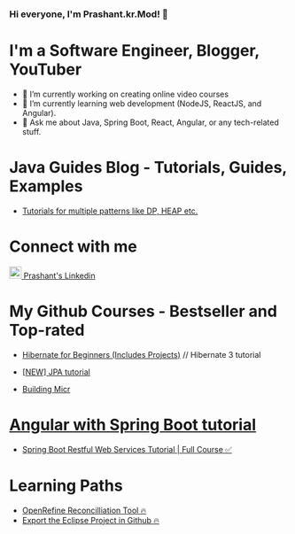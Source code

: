 ### Hi everyone, I'm Prashant.kr.Mod! 👋

<!--
**pkmsoftpro/pkmsoftpro** is a ✨ _special_ ✨ repository because its `README.md` (this file) appears on your GitHub profile.

Here are some ideas to get you started:

- 🔭 I’m currently working on ...
- 🌱 I’m currently learning ...
- 👯 I’m looking to collaborate on ...
- 🤔 I’m looking for help with ...
- 💬 Ask me about ...
- 📫 How to reach me: ...
- 😄 Pronouns: ...
- ⚡ Fun fact: ...
-->

# I'm a Software Engineer, Blogger, YouTuber
- 🔭 I’m currently working on creating online video courses
- 🌱 I’m currently learning web development (NodeJS, ReactJS, and Angular).
- 💬 Ask me about Java, Spring Boot, React, Angular, or any tech-related stuff.

# Java Guides Blog - Tutorials, Guides, Examples
* <a href="https://github.com/pkmsoftpro/LeetCode/tree/master/src/LeetcodePatterns" target="_blank">Tutorials for multiple patterns like DP, HEAP etc.</a>

# Connect with me
<a href="https://www.linkedin.com/in/pkmsoftpro/" rel="nofollow">
  <img alt="Prashant's Linkedin" width="22px" src="https://cdn.jsdelivr.net/npm/simple-icons@v3/icons/linkedin.svg" data-canonical-src="https://cdn.jsdelivr.net/npm/simple-icons@v3/icons/linkedin.svg" style="max-width:100%;">
</a> <a href="https://www.linkedin.com/in/pkmsoftpro/" rel="nofollow"> Prashant's Linkedin</a>&nbsp;

# My Github Courses - Bestseller and Top-rated
* [Hibernate for Beginners (Includes Projects)](https://github.com/pkmsoftpro/HibernatePractice) // Hibernate 3 tutorial
* [[NEW] JPA tutorial](https://github.com/pkmsoftpro/JpaPractice)

* <a href="https://github.com/pkmsoftpro/PassengerApp_Angular_SpringBoot_MySQL" target="_blank">Building Micr

# Angular with Spring Boot tutorial
* <a href="https://github.com/pkmsoftpro/PassengerApp_Angular_SpringBoot_MySQL" target="_blank">Spring Boot Restful Web Services Tutorial | Full Course ✅</a>

# Learning Paths
* <a href="https://github.com/pkmsoftpro/OpenRefine" target="_blank">OpenRefine Reconcilliation Tool 🔥</a>
* <a href="https://github.com/pkmsoftpro/SpringbootMultithreading/tree/common-service" target="_blank">Export the Eclipse Project in Github 🔥</a>
